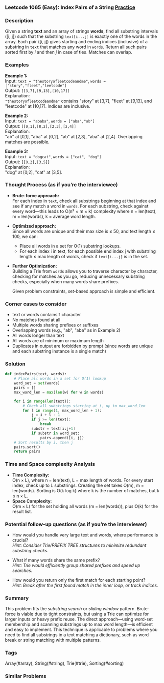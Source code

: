 ### Leetcode 1065 (Easy): Index Pairs of a String [Practice](https://leetcode.com/problems/index-pairs-of-a-string)

### Description  
Given a string **text** and an array of strings **words**, find all substring intervals \([i, j]\) such that the substring `text[i...j]` is exactly one of the words in the array. Each pair \([i, j]\) gives starting and ending indices (inclusive) of a substring in `text` that matches any word in `words`. Return all such pairs sorted first by *i* and then *j* in case of ties. Matches can overlap.

### Examples  

**Example 1:**  
Input: `text = "thestoryofleetcodeandme"`, `words = ["story","fleet","leetcode"]`  
Output: `[[3,7],[9,13],[10,17]]`  
Explanation:  
`"thestoryofleetcodeandme"` contains "story" at [3,7], "fleet" at [9,13], and "leetcode" at [10,17]. Indices are inclusive.

**Example 2:**  
Input: `text = "ababa"`, `words = ["aba","ab"]`  
Output: `[[0,1],[0,2],[2,3],[2,4]]`  
Explanation:  
"ab" at [0,1], "aba" at [0,2], "ab" at [2,3], "aba" at [2,4]. Overlapping matches are possible.

**Example 3:**  
Input: `text = "dogcat"`, `words = ["cat", "dog"]`  
Output: `[[0,2],[3,5]]`  
Explanation:  
"dog" at [0,2], "cat" at [3,5].

### Thought Process (as if you’re the interviewee)  
- **Brute-force approach:**  
  For each index in `text`, check all substrings beginning at that index and see if any match a word in `words`. For each substring, check against every word—this leads to O(n² × m × k) complexity where n = len(text), m = len(words), k = average word length.  
- **Optimized approach:**  
  Since all words are unique and their max size is ≤ 50, and text length ≤ 100, we can:  
  - Place all words in a set for O(1) substring lookups.
  - For each index i in text, for each possible end index j with substring length ≤ max length of words, check if `text[i...j]` is in the set.
- **Further Optimization:**  
  Building a Trie from `words` allows you to traverse character by character, checking for matches as you go, reducing unnecessary substring checks, especially when many words share prefixes.

  Given problem constraints, set-based approach is simple and efficient.

### Corner cases to consider  
- text or words contains 1 character  
- No matches found at all  
- Multiple words sharing prefixes or suffixes  
- Overlapping words (e.g., "ab", "aba" as in Example 2)  
- All words longer than text  
- All words are of minimum or maximum length  
- Duplicates in output are forbidden by prompt (since words are unique and each substring instance is a single match)

### Solution

```python
def indexPairs(text, words):
    # Place all words in a set for O(1) lookup
    word_set = set(words)
    pairs = []
    max_word_len = max(len(w) for w in words)

    for i in range(len(text)):
        # Check all substrings starting at i, up to max_word_len
        for l in range(1, max_word_len + 1):
            j = i + l - 1
            if j >= len(text):
                break
            substr = text[i:j+1]
            if substr in word_set:
                pairs.append([i, j])
    # Sort results by i, then j
    pairs.sort()
    return pairs
```

### Time and Space complexity Analysis  

- **Time Complexity:**  
  O(n × L), where n = len(text), L = max length of words. For every start index, check up to L substrings. Creating the set takes O(m), m = len(words). Sorting is O(k log k) where k is the number of matches, but k ≤ n × L.
- **Space Complexity:**  
  O(m × L) for the set holding all words (m = len(words)), plus O(k) for the result list.

### Potential follow-up questions (as if you’re the interviewer)  

- How would you handle very large text and words, where performance is crucial?  
  *Hint: Consider Trie/PREFIX TREE structures to minimize redundant substring checks.*

- What if many words share the same prefix?  
  *Hint: Trie would efficiently group shared prefixes and speed up searches.*

- How would you return only the first match for each starting point?  
  *Hint: Break after the first found match in the inner loop, or track indices.*

### Summary
This problem fits the *substring search* or *sliding window* pattern. Brute-force is viable due to tight constraints, but using a Trie can optimize for larger inputs or heavy prefix reuse. The direct approach—using word-set membership and scanning substrings up to max word length—is efficient and easy to implement. This technique is applicable to problems where you need to find all substrings in a text matching a dictionary, such as word break or string matching with multiple patterns.

### Tags
Array(#array), String(#string), Trie(#trie), Sorting(#sorting)

### Similar Problems

